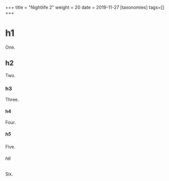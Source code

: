 +++
title = "Nightlife 2"
weight = 20
date = 2019-11-27
[taxonomies]
tags=[]
+++

# h1
One.

## h2
Two.

### h3
Three.

#### h4
Four.

##### h5
Five.

###### h6
Six.

